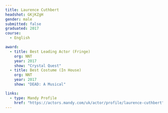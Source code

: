 ```yaml
---
title: Laurence Cuthbert
headshot: GKjKZgH
gender: male
submitted: false
graduated: 2017
course:
  - English

award:
  - title: Best Leading Actor (Fringe)
    org: NNT
    year: 2017 
    show: "Crystal Quest"
  - title: Best Costume (In House)
    org: NNT
    year: 2017 
    show: "DEAD: A Musical"

links:
  - type: Mandy Profile
    href: "https://actors.mandy.com/uk/actor/profile/laurence-cuthbert"
---
```

